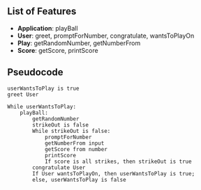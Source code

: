 ## List of Features

- **Application**: playBall
- **User**: greet, promptForNumber, congratulate, wantsToPlayOn
- **Play**: getRandomNumber, getNumberFrom
- **Score**: getScore, printScore

## Pseudocode
```
userWantsToPlay is true
greet User

While userWantsToPlay:
    playBall:
        getRandomNumber
        strikeOut is false
        While strikeOut is false:
            promptForNumber
            getNumberFrom input
            getScore from number
            printScore
            If score is all strikes, then strikeOut is true
        congratulate User
        If User wantsToPlayOn, then userWantsToPlay is true;
        else, userWantsToPlay is false
```